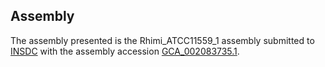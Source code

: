

Assembly
--------

The assembly presented is the Rhimi\_ATCC11559\_1 assembly submitted to
[INSDC](http://www.insdc.org) with the assembly accession
[GCA\_002083735.1](http://www.ebi.ac.uk/ena/data/view/GCA_002083735.1).
